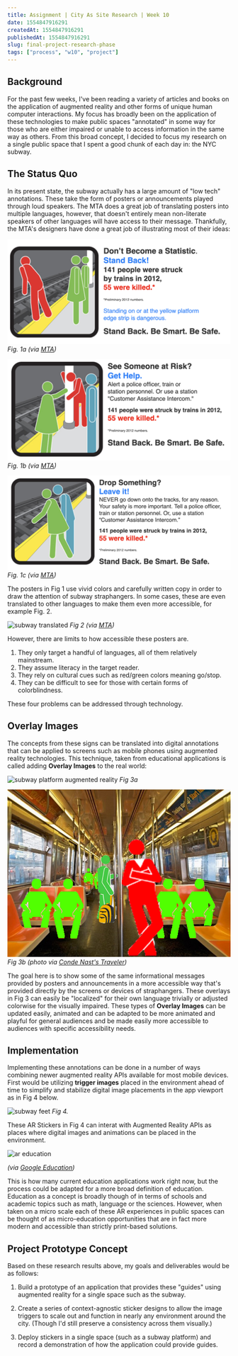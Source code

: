 ```yaml
---
title: Assignment | City As Site Research | Week 10
date: 1554847916291
createdAt: 1554847916291
publishedAt: 1554847916291
slug: final-project-research-phase
tags: ["process", "w10", "project"]
---
```


## Background

For the past few weeks, I've been reading a variety of articles and books on the application of augmented reality and other forms of unique human computer interactions. My focus has broadly been on the application of these technologies to make public spaces "annotated" in some way for those who are either impaired or unable to access information in the same way as others. From this broad concept, I decided to focus my research on a single public space that I spent a good chunk of each day in: the NYC subway.

## The Status Quo

In its present state, the subway actually has a large amount of "low tech" annotations. These take the form of posters or announcements played through loud speakers. The MTA does a great job of translating posters into multiple languages, however, that doesn't entirely mean non-literate speakers of other languages will have access to their message. Thankfully, the MTA's designers have done a great job of illustrating most of their ideas:

![subway safety](./subway_platform_safety.png)
_Fig. 1a (via [MTA](http://mta.info))_

![subway safety](./subway_platform_safety2.png)
_Fig. 1b (via [MTA](http://mta.info))_

![subway safety](./subway_platform_safety3.png)
_Fig. 1c (via [MTA](http://mta.info))_

The posters in Fig 1 use vivid colors and carefully written copy in order to draw the attention of subway straphangers. In some cases, these are even translated to other languages to make them even more accessible, for example Fig. 2.

![subway translated](https://mondrian.mashable.com/wp-content%252Fuploads%252F2016%252F02%252Fhovepst2.jpg%252Ffit-in__1200x9600.jpg?signature=qI5TxL0z-SjOt75sItP9dNIg29c=&source=http%3A%2F%2Fmashable.com)
_Fig 2 (via [MTA](http://mta.info))_

However, there are limits to how accessible these posters are.

1. They only target a handful of languages, all of them relatively mainstream.
2. They assume literacy in the target reader.
3. They rely on cultural cues such as red/green colors meaning go/stop.
4. They can be difficult to see for those with certain forms of colorblindness.

These four problems can be addressed through technology.

## Overlay Images

The concepts from these signs can be translated into digital annotations that can be applied to screens such as mobile phones using augmented reality technologies. This technique, taken from educational applications is called adding **Overlay Images** to the real world:

![subway platform augmented reality](./subway_platform_augmented.png)
_Fig 3a_

![subway seats](./subway-nyc-seats.png)
_Fig 3b (photo via [Conde Nast's Traveler](https://www.cntraveler.com/stories/2016-02-26/new-yorks-subway-is-900x-dirtier-than))_

The goal here is to show some of the same informational messages provided by posters and announcements in a more accessible way that's provided directly by the screens or devices of straphangers. These overlays in Fig 3 can easily be "localized" for their own language trivially or adjusted colorwise for the visually impaired. These types of **Overlay Images** can be updated easily, animated and can be adapted to be more animated and playful for general audiences and be made easily more accessible to audiences with specific accessibility needs.

## Implementation

Implementing these annotations can be done in a number of ways combining newer augmented reality APIs available for most mobile devices. First would be utilizing **trigger images** placed in the environment ahead of time to simplify and stabilize digital image placements in the app viewport as in Fig 4 below.

![subway feet](./subway_feet.png)
_Fig 4._

These AR Stickers in Fig 4 can interat with Augmented Reality APIs as places where digital images and animations can be placed in the environment.

![ar education](https://lh3.googleusercontent.com/4i5_tvZp8EJEHh4BBbh-z_7iFs0UUwGZTc13qoTt5c3O5oBp8Axps6t4Em0lAxI7vHrq7s0Juj5XaUcc_rRQDzqW6YAYTyvhd5M2Hg=w1375)

_(via [Google Education](https://edu.google.com/products/vr-ar/expeditions))_

This is how many current education applications work right now, but the process could be adapted for a more broad definition of education. Education as a concept is broadly though of in terms of schools and academic topics such as math, language or the sciences. However, when taken on a micro scale each of these AR experiences in public spaces can be thought of as micro-education opportunities that are in fact more modern and accessible than strictly print-based solutions.

## Project Prototype Concept

Based on these research results above, my goals and deliverables would be as follows:

1. Build a prototype of an application that provides these "guides" using augmented reality for a single space such as the subway.

2. Create a series of context-agnostic sticker designs to allow the image triggers to scale out and function in nearly any environment around the city. (Though I'd still preserve a consistency across them visually.)

3. Deploy stickers in a single space (such as a subway platform) and record a demonstration of how the application could provide guides.
